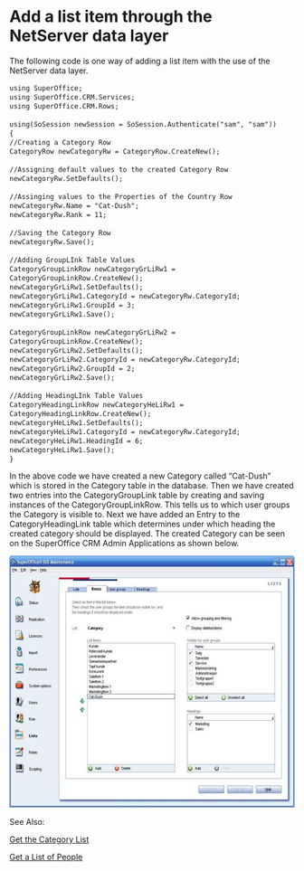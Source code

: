 <properties date="2016-06-24"
SortOrder="5"
/>

Add a list item through the NetServer data layer
================================================

The following code is one way of adding a list item with the use of the NetServer data layer.

```
using SuperOffice;
using SuperOffice.CRM.Services;
using SuperOffice.CRM.Rows;
 
using(SoSession newSession = SoSession.Authenticate("sam", "sam"))
{
//Creating a Category Row
CategoryRow newCategoryRw = CategoryRow.CreateNew();
 
//Assigning default values to the created Category Row
newCategoryRw.SetDefaults();
 
//Assinging values to the Properties of the Country Row
newCategoryRw.Name = "Cat-Dush";
newCategoryRw.Rank = 11;
 
//Saving the Category Row
newCategoryRw.Save();
 
//Adding GroupLInk Table Values
CategoryGroupLinkRow newCategoryGrLiRw1 = CategoryGroupLinkRow.CreateNew();
newCategoryGrLiRw1.SetDefaults();
newCategoryGrLiRw1.CategoryId = newCategoryRw.CategoryId;
newCategoryGrLiRw1.GroupId = 3;
newCategoryGrLiRw1.Save();
 
CategoryGroupLinkRow newCategoryGrLiRw2 = CategoryGroupLinkRow.CreateNew();
newCategoryGrLiRw2.SetDefaults();
newCategoryGrLiRw2.CategoryId = newCategoryRw.CategoryId;
newCategoryGrLiRw2.GroupId = 2;
newCategoryGrLiRw2.Save();
 
//Adding HeadingLInk Table Values
CategoryHeadingLinkRow newCategoryHeLiRw1 = CategoryHeadingLinkRow.CreateNew();
newCategoryHeLiRw1.SetDefaults();
newCategoryHeLiRw1.CategoryId = newCategoryRw.CategoryId;
newCategoryHeLiRw1.HeadingId = 6;
newCategoryHeLiRw1.Save();
}
```

 

In the above code we have created a new Category called “Cat-Dush” which is stored in the Category table in the database. Then we have created two entries into the CategoryGroupLink table by creating and saving instances of the CategoryGroupLinkRow. This tells us to which user groups the Category is visible to. Next we have added an Entry to the CategoryHeadingLink table which determines under which heading the created category should be displayed. The created Category can be seen on the SuperOffice CRM Admin Applications as shown below.

<img src="../Add%20a%20List%20Item_files/image001.jpg" width="605" height="445" />

See Also:

[Get the Category List](../Get%20the%20category%20list/Get%20the%20category%20list.md)

[Get a List of People](../Get%20a%20List%20of%20People/Get%20a%20List%20of%20People.md)

 

 

 
